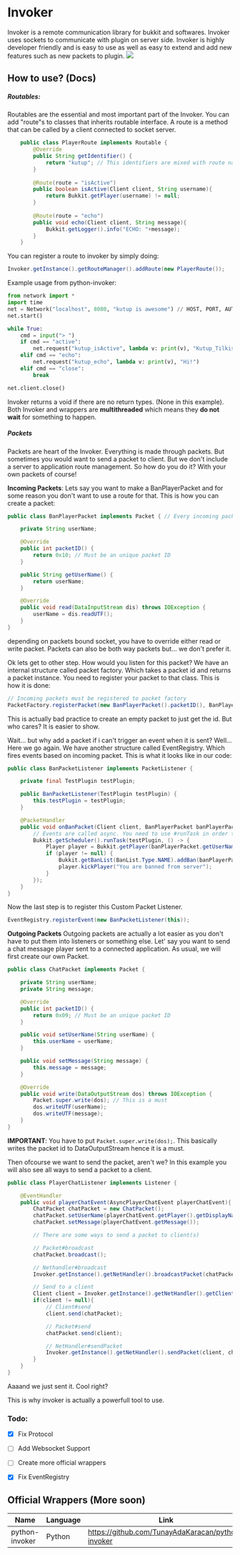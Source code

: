 # Invoker
Invoker is a remote communication library for bukkit and softwares. Invoker uses sockets to communicate with plugin on server side. Invoker is highly developer friendly and is easy to use as well as easy to extend and add new features such as new packets to plugin.
[![](https://jitpack.io/v/TunayAdaKaracan/Invoker.svg)](https://jitpack.io/#TunayAdaKaracan/Invoker)
## How to use? (Docs)

##### Routables:
Routables are the essential and most important part of the Invoker. You can add "route"s to classes that inherits routable interface. A route is a method that can be called by a client connected to socket server.

```java
    public class PlayerRoute implements Routable {
        @Override
        public String getIdentifier() {
            return "kutup"; // This identifiers are mixed with route names. I.E: kutup_echo
        }
    
        @Route(route = "isActive")
        public boolean isActive(Client client, String username){
            return Bukkit.getPlayer(username) != null;
        }
    
        @Route(route = "echo")
        public void echo(Client client, String message){
            Bukkit.getLogger().info("ECHO: "+message);
        }
    }
```
You can register a route to invoker by simply doing:
```java
Invoker.getInstance().getRouteManager().addRoute(new PlayerRoute());
```

Example usage from python-invoker:
```python
from network import *
import time
net = Network("localhost", 8080, "kutup is awesome") // HOST, PORT, AUTH KEY
net.start()

while True:
    cmd = input("> ")
    if cmd == "active":
        net.request("kutup_isActive", lambda v: print(v), "Kutup_Tilkisi")
    elif cmd == "echo":
        net.request("kutup_echo", lambda v: print(v), "Hi!")
    elif cmd == "close":
        break

net.client.close()
```

Invoker returns a void if there are no return types. (None in this example). Both Invoker and wrappers are **multithreaded** which means they **do not wait** for something to happen. 

##### Packets
Packets are heart of the Invoker. Everything is made through packets. But sometimes you would want to send a packet to client. But we don't include a server to application route management. So how do you do it?
With your own packets of course!

**Incoming Packets**:
Lets say you want to make a BanPlayerPacket and for some reason you don't want to use a route for that. This is how you can create a packet:
```java
public class BanPlayerPacket implements Packet { // Every incoming packet can also extend Bukkit Event. They are fired automatically.

    private String userName;

    @Override
    public int packetID() {
        return 0x10; // Must be an unique packet ID
    }

    public String getUserName() {
        return userName;
    }

    @Override
    public void read(DataInputStream dis) throws IOException {
        userName = dis.readUTF();
    }
}
```
depending on packets bound socket, you have to override either read or write packet. Packets can also be both way packets but... we don't prefer it.

Ok lets get to other step. How would you listen for this packet?
We have an internal structure called packet factory. Which takes a packet id and returns a packet instance.
You need to register your packet to that class.
This is how it is done:
```java
// Incoming packets must be registered to packet factory
PacketFactory.registerPacket(new BanPlayerPacket().packetID(), BanPlayerPacket::new); 
```
This is actually bad practice to create an empty packet to just get the id. But who cares? It is easier to show.

Wait... but why add a packet if i can't trigger an event when it is sent?
Well... Here we go again. We have another structure called EventRegistry. Which fires events based on incoming packet.
This is what it looks like in our code:

```java
public class BanPacketListener implements PacketListener {

    private final TestPlugin testPlugin;

    public BanPacketListener(TestPlugin testPlugin) {
        this.testPlugin = testPlugin;
    }

    @PacketHandler
    public void onBanPacket(Client client, BanPlayerPacket banPlayerPacket) {
        // Events are called async. You need to use #runTask in order to use any operation that must be done in sync.
        Bukkit.getScheduler().runTask(testPlugin, () -> {
            Player player = Bukkit.getPlayer(banPlayerPacket.getUserName());
            if (player != null) {
                Bukkit.getBanList(BanList.Type.NAME).addBan(banPlayerPacket.getUserName(), null, null, null);
                player.kickPlayer("You are banned from server");
            }
        });
    }
}
```
Now the last step is to register this Custom Packet Listener.
```java
EventRegistry.registerEvent(new BanPacketListener(this));
``` 

**Outgoing Packets**
Outgoing packets are actually a lot easier as you don't have to put them into listeners or something else.
Let' say you want to send a chat message player sent to a connected application. 
As usual, we will first create our own Packet.

```java
public class ChatPacket implements Packet {

    private String userName;
    private String message;

    @Override
    public int packetID() {
        return 0x09; // Must be an unique packet ID
    }

    public void setUserName(String userName) {
        this.userName = userName;
    }

    public void setMessage(String message) {
        this.message = message;
    }

    @Override
    public void write(DataOutputStream dos) throws IOException {
        Packet.super.write(dos); // This is a must
        dos.writeUTF(userName);
        dos.writeUTF(message);
    }
}
```
**IMPORTANT**: You have to put `Packet.super.write(dos);`. This basically writes the packet id to DataOutputStream hence it is a must.

Then ofcourse we want to send the packet, aren't we?
In this example you will also see all ways to send a packet to a client.
```java
public class PlayerChatListener implements Listener {

    @EventHandler
    public void playerChatEvent(AsyncPlayerChatEvent playerChatEvent){
        ChatPacket chatPacket = new ChatPacket();
        chatPacket.setUserName(playerChatEvent.getPlayer().getDisplayName());
        chatPacket.setMessage(playerChatEvent.getMessage());

        // There are some ways to send a packet to client(s)

        // Packet#broadcast
        chatPacket.broadcast();

        // Nethandler#broadcast
        Invoker.getInstance().getNetHandler().broadcastPacket(chatPacket);

        // Send to a client
        Client client = Invoker.getInstance().getNetHandler().getClient(0); // Get first connected client
        if(client != null){
            // Client#send
            client.send(chatPacket);

            // Packet#send
            chatPacket.send(client);

            // NetHandler#sendPacket
            Invoker.getInstance().getNetHandler().sendPacket(client, chatPacket);
        }
    }
}
```
Aaaand we just sent it. Cool right?

This is why invoker is actually a powerfull tool to use.

### Todo:

 - [x] Fix Protocol
 - [ ] Add Websocket Support
 - [ ] Create more official wrappers
 - [x] Fix EventRegistry


## Official Wrappers (More soon)
|Name|Language|Link|
|--|--|--|
|python-invoker|Python|https://github.com/TunayAdaKaracan/python-invoker|

